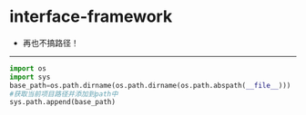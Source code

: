 # interface-framework
* 再也不搞路径！
---
```python
import os
import sys
base_path=os.path.dirname(os.path.dirname(os.path.abspath(__file__)))
#获取当前项目路径并添加到path中
sys.path.append(base_path)

```